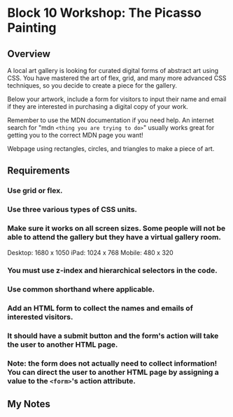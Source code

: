 # Block 10 Workshop: The Picasso Painting

## Overview

A local art gallery is looking for curated digital forms of abstract art using CSS. You have mastered the art of flex, grid, and many more advanced CSS techniques, so you decide to create a piece for the gallery.

Below your artwork, include a form for visitors to input their name and email if they are interested in purchasing a digital copy of your work.

Remember to use the MDN documentation if you need help. An internet search for "mdn `<thing you are trying to do>`" usually works great for getting you to the correct MDN page you want!

Webpage using rectangles, circles, and triangles to make a piece of art.

## Requirements

### Use grid or flex.

### Use three various types of CSS units.

### Make sure it works on all screen sizes. Some people will not be able to attend the gallery but they have a virtual gallery room.

Desktop: 1680 x 1050
iPad: 1024 x 768
Mobile: 480 x 320

### You must use z-index and hierarchical selectors in the code.

### Use common shorthand where applicable.

### Add an HTML form to collect the names and emails of interested visitors.

### It should have a submit button and the form's action will take the user to another HTML page.

### Note: the form does not actually need to collect information! You can direct the user to another HTML page by assigning a value to the `<form>`'s action attribute.

## My Notes
